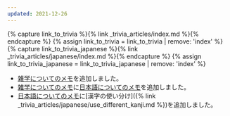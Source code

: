 ```yaml
---
updated: 2021-12-26
---
```

{% capture link_to_trivia %}{% link _trivia_articles/index.md %}{% endcapture %}
{% assign link_to_trivia = link_to_trivia | remove: 'index' %}
{% capture link_to_trivia_japanese %}{% link _trivia_articles/japanese/index.md %}{% endcapture %}
{% assign link_to_trivia_japanese = link_to_trivia_japanese | remove: 'index' %}

- [雑学についてのメモ]({{link_to_trivia}})を追加しました。
- [雑学についてのメモ]({{link_to_trivia}})に[日本語についてのメモ]({{link_to_trivia_japanese}})を追加しました。
- [日本語についてのメモ]({{link_to_trivia_japanese}})に[漢字の使い分け]({% link _trivia_articles/japanese/use_different_kanji.md %})を追加しました。
